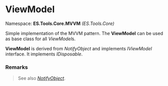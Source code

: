# ViewModel
Namespace: **ES.Tools.Core.MVVM** *(ES.Tools.Core)*

Simple implementation of the MVVM pattern. The **ViewModel** can be used as base class for all *ViewModel*s.

**ViewModel** is derived from *NotifyObject* and implements *IViewModel* interface. It implements *IDisposable*.

### Remarks

>See also [*NotifyObject*](NotifyObject.md).